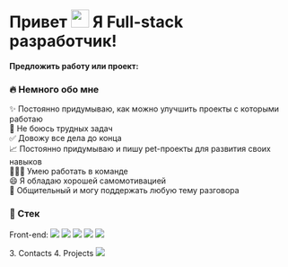 <h1>
  Привет
  <img src="https://github.com/blackcater/blackcater/raw/main/images/Hi.gif" height="32"/>
  Я Full-stack разработчик!
</h1>
<b>Предложить работу или проект: </b>

<h3>
  🔥 Немного обо мне
</h3>
✨ Постоянно придумываю, как можно улучшить проекты с которыми работаю <br/>
🚨 Не боюсь трудных задач <br/>
✅ Довожу все дела до конца <br/>
📈 Постоянно придумываю и пишу pet-проекты для развития своих навыков <br/>
🧑‍🤝‍🧑 Умею работать в команде <br/>
😄 Я обладаю хорошей самомотивацией <br/>
💬 Общительный и могу поддержать любую тему разговора  <br/>


<h3>
  🚀 Стек
</h3>
<p>
  Front-end: 
  <img src="https://img.shields.io/badge/html5-%23E34F26.svg?style=for-the-badge&logo=html5&logoColor=white" />
  <img src="https://img.shields.io/badge/css3-%231572B6.svg?style=for-the-badge&logo=css3&logoColor=white" />
  <img src="https://img.shields.io/badge/SASS-hotpink.svg?style=for-the-badge&logo=SASS&logoColor=white" />
  <img src="https://img.shields.io/badge/javascript-%23323330.svg?style=for-the-badge&logo=javascript&logoColor=%23F7DF1E" />
  <img src="https://img.shields.io/badge/jquery-%230769AD.svg?style=for-the-badge&logo=jquery&logoColor=white" />
</p>
3. Contacts
4. Projects

<img src="https://www.codewars.com/users/HomeHack/badges/small" />

